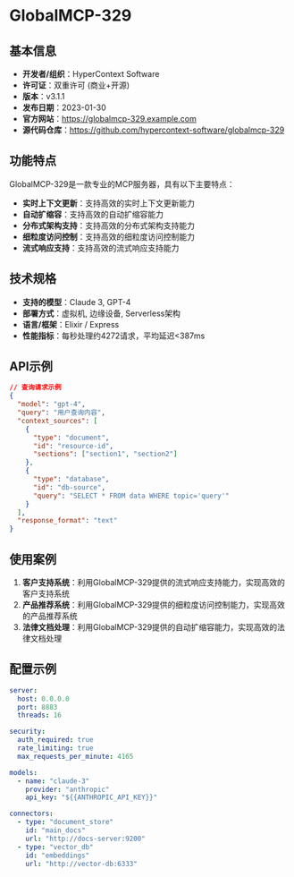 # GlobalMCP-329

## 基本信息

- **开发者/组织**：HyperContext Software
- **许可证**：双重许可 (商业+开源)
- **版本**：v3.1.1
- **发布日期**：2023-01-30
- **官方网站**：https://globalmcp-329.example.com
- **源代码仓库**：https://github.com/hypercontext-software/globalmcp-329

## 功能特点

GlobalMCP-329是一款专业的MCP服务器，具有以下主要特点：

- **实时上下文更新**：支持高效的实时上下文更新能力
- **自动扩缩容**：支持高效的自动扩缩容能力
- **分布式架构支持**：支持高效的分布式架构支持能力
- **细粒度访问控制**：支持高效的细粒度访问控制能力
- **流式响应支持**：支持高效的流式响应支持能力


## 技术规格

- **支持的模型**：Claude 3, GPT-4
- **部署方式**：虚拟机, 边缘设备, Serverless架构
- **语言/框架**：Elixir / Express
- **性能指标**：每秒处理约4272请求，平均延迟<387ms

## API示例

```json
// 查询请求示例
{
  "model": "gpt-4",
  "query": "用户查询内容",
  "context_sources": [
    {
      "type": "document",
      "id": "resource-id",
      "sections": ["section1", "section2"]
    },
    {
      "type": "database",
      "id": "db-source",
      "query": "SELECT * FROM data WHERE topic='query'"
    }
  ],
  "response_format": "text"
}
```

## 使用案例

1. **客户支持系统**：利用GlobalMCP-329提供的流式响应支持能力，实现高效的客户支持系统
2. **产品推荐系统**：利用GlobalMCP-329提供的细粒度访问控制能力，实现高效的产品推荐系统
3. **法律文档处理**：利用GlobalMCP-329提供的自动扩缩容能力，实现高效的法律文档处理


## 配置示例

```yaml
server:
  host: 0.0.0.0
  port: 8883
  threads: 16

security:
  auth_required: true
  rate_limiting: true
  max_requests_per_minute: 4165

models:
  - name: "claude-3"
    provider: "anthropic"
    api_key: "${{ANTHROPIC_API_KEY}}"

connectors:
  - type: "document_store"
    id: "main_docs"
    url: "http://docs-server:9200"
  - type: "vector_db"
    id: "embeddings"
    url: "http://vector-db:6333"
```